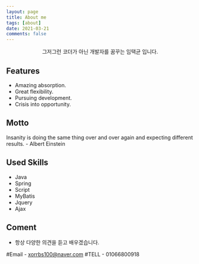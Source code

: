 ```yaml
---
layout: page
title: About me
tags: [about]
date: 2021-03-21
comments: false
---
```

    
<center>그저그런 코더가 아닌 개발자를 꿈꾸는 임택균 입니다.</center>

## Features
* Amazing absorption.
* Great flexibility.
* Pursuing development.
* Crisis into opportunity.


## Motto

Insanity is doing the same thing over and over again and expecting different results. - Albert Einstein


## Used Skills
* Java
* Spring
* Script
* MyBatis
* Jquery
* Ajax

## Coment

* 항상 다양한 의견을 듣고 배우겠습니다.

#Email - xorrbs100@naver.com
#TELL - 01066800918



